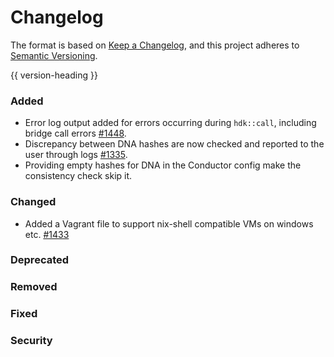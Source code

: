# Changelog
The format is based on [Keep a Changelog](https://keepachangelog.com/en/1.0.0/),
and this project adheres to [Semantic Versioning](https://semver.org/spec/v2.0.0.html).

{{ version-heading }}

### Added

- Error log output added for errors occurring during `hdk::call`, including bridge call errors [#1448](https://github.com/holochain/holochain-rust/pull/1448).
- Discrepancy between DNA hashes are now checked and reported to the user through logs [#1335](https://github.com/holochain/holochain-rust/pull/1335).
- Providing empty hashes for DNA in the Conductor config make the consistency check skip it.

### Changed

- Added a Vagrant file to support nix-shell compatible VMs on windows etc. [#1433](https://github.com/holochain/holochain-rust/pull/1433)

### Deprecated

### Removed

### Fixed

### Security
